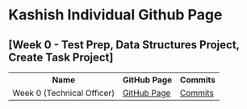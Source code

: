 # Kashish Individual Github Page


## [Week 0 - Test Prep, Data Structures Project, Create Task Project]

<table>
   <tr>
    <th>Name</th>
    <th>GitHub Page</th>
    <th>Commits</th>
   </tr>
   <tr>
    <td>Week 0 (Technical Officer)</td>
    <td> <a href="https://kashishchopraa.github.io/Individual-Algorithmic-Project/">GitHub Page</a> </td>
    <td><a href="https://github.com/kashishchopraa/Individual-Algorithmic-Project/issues/1">Commits</a></td>
  </tr>
</table>
